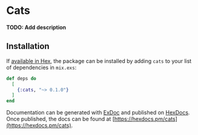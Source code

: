 # Cats

**TODO: Add description**

## Installation

If [available in Hex](https://hex.pm/docs/publish), the package can be installed
by adding `cats` to your list of dependencies in `mix.exs`:

```elixir
def deps do
  [
    {:cats, "~> 0.1.0"}
  ]
end
```

Documentation can be generated with [ExDoc](https://github.com/elixir-lang/ex_doc)
and published on [HexDocs](https://hexdocs.pm). Once published, the docs can
be found at [https://hexdocs.pm/cats](https://hexdocs.pm/cats).

